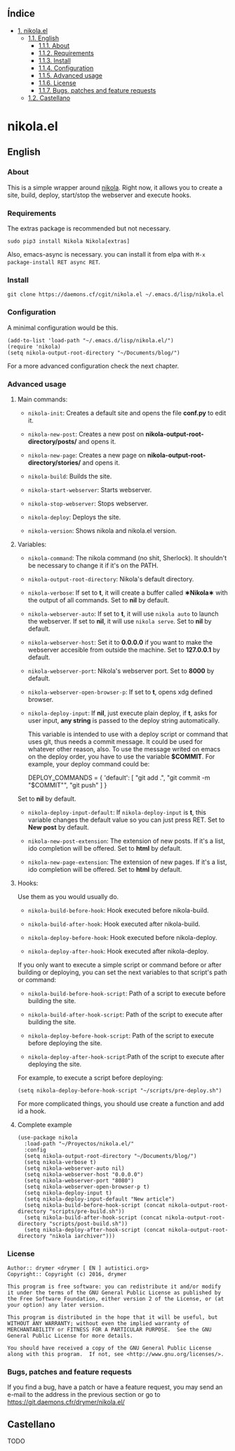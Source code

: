 <div id="table-of-contents">
<h2>&Iacute;ndice</h2>
<div id="text-table-of-contents">
<ul>
<li><a href="#org0bc224d">1. nikola.el</a>
<ul>
<li><a href="#org5b8e4d3">1.1. English</a>
<ul>
<li><a href="#org0add57e">1.1.1. About</a></li>
<li><a href="#org9b457be">1.1.2. Requirements</a></li>
<li><a href="#org8035653">1.1.3. Install</a></li>
<li><a href="#org1ed05ff">1.1.4. Configuration</a></li>
<li><a href="#org26efe12">1.1.5. Advanced usage</a></li>
<li><a href="#org2f63655">1.1.6. License</a></li>
<li><a href="#orgc572119">1.1.7. Bugs, patches and feature requests</a></li>
</ul>
</li>
<li><a href="#orgac6bdf9">1.2. Castellano</a></li>
</ul>
</li>
</ul>
</div>
</div>


<a id="org0bc224d"></a>

# nikola.el


<a id="org5b8e4d3"></a>

## English


<a id="org0add57e"></a>

### About

This is a simple wrapper around [nikola](http://getnikola.com). Right now, it allows you to create a site, build, deploy, start/stop the webserver and execute hooks.


<a id="org9b457be"></a>

### Requirements

The extras package is recommended but not necessary.

    sudo pip3 install Nikola Nikola[extras]

Also, emacs-async is necessary. you can install it from elpa with `M-x package-install RET async RET`.


<a id="org8035653"></a>

### Install

    git clone https://daemons.cf/cgit/nikola.el ~/.emacs.d/lisp/nikola.el


<a id="org1ed05ff"></a>

### Configuration

A minimal configuration would be this.

    (add-to-list 'load-path "~/.emacs.d/lisp/nikola.el/")
    (require 'nikola)
    (setq nikola-output-root-directory "~/Documents/blog/")

For a more advanced configuration check the next chapter.


<a id="org26efe12"></a>

### Advanced usage

1.  Main commands:

    -   `nikola-init`: Creates a default site and opens the file **conf.py** to edit it.

    -   `nikola-new-post`: Creates a new post on **nikola-output-root-directory/posts/** and opens it.

    -   `nikola-new-page`: Creates a new page on **nikola-output-root-directory/stories/** and opens it.

    -   `nikola-build`: Builds the site.

    -   `nikola-start-webserver`: Starts webserver.

    -   `nikola-stop-webserver`: Stops webserver.

    -   `nikola-deploy`: Deploys the site.

    -   `nikola-version`: Shows nikola and nikola.el version.

2.  Variables:

    -   `nikola-command`: The nikola command (no shit, Sherlock). It shouldn't be necessary to change it if it's on the PATH.

    -   `nikola-output-root-directory`: Nikola's default directory.

    -   `nikola-verbose`: If set to **t**, it will create a buffer called **&lowast;Nikola&lowast;** with the output of all commands. Set to **nil** by default.

    -   `nikola-webserver-auto`: If set to **t**, it will use `nikola auto` to launch the webserver. If set to **nil**, it will use `nikola serve`. Set to **nil** by default.

    -   `nikola-webserver-host`: Set it to **0.0.0.0** if you want to make the webserver accesible from outside the machine. Set to **127.0.0.1** by default.

    -   `nikola-webserver-port`: Nikola's webserver port. Set to **8000** by default.

    -   `nikola-webserver-open-browser-p`: If set to **t**, opens xdg defined browser.

    -   `nikola-deploy-input`: If **nil**, just execute plain deploy, if **t**, asks for user input, **any string** is passed to the deploy string automatically.

        This variable is intended to use with a deploy script or command that uses git, thus needs a commit message. It could be used for whatever other reason, also. To use the message writed on emacs on the deploy order, you have to use the variable **$COMMIT**. For example, your deploy command could be:

        DEPLOY_COMMANDS = {
             'default': [
                 "git add .", "git commit -m \"$COMMIT\"", "git push"
             ]
         }

    Set to **nil** by default.

    -   `nikola-deploy-input-default`: If `nikola-deploy-input` is **t**, this variable changes the default value so you can just press RET. Set to **New post** by default.

    -   `nikola-new-post-extension`: The extension of new posts. If it's a list, ido completion will be offered. Set to **html** by default.

    -   `nikola-new-page-extension`: The extension of new pages. If it's a list, ido completion will be offered. Set to **html** by default.

3.  Hooks:

    Use them as you would usually do.

    -   `nikola-build-before-hook`: Hook executed before nikola-build.

    -   `nikola-build-after-hook`: Hook executed after nikola-build.

    -   `nikola-deploy-before-hook`: Hook executed before nikola-deploy.

    -   `nikola-deploy-after-hook`: Hook executed after nikola-deploy.

    If you only want to execute a simple script or command before or after building or deploying, you can set the next variables to that script's path or command:

    -   `nikola-build-before-hook-script`: Path of a script to execute before building the site.

    -   `nikola-build-after-hook-script`: Path of the script to execute after building the site.

    -   `nikola-deploy-before-hook-script`: Path of the script to execute before deploying the site.

    -   `nikola-deploy-after-hook-script`:Path of the script to execute after deploying the site.

    For example, to execute a script before deploying:

        (setq nikola-deploy-before-hook-script "~/scripts/pre-deploy.sh")

    For more complicated things, you should use create a function and add id a hook.

4.  Complete example

        (use-package nikola
          :load-path "~/Proyectos/nikola.el/"
          :config
          (setq nikola-output-root-directory "~/Documents/blog/")
          (setq nikola-verbose t)
          (setq nikola-webserver-auto nil)
          (setq nikola-webserver-host "0.0.0.0")
          (setq nikola-webserver-port "8080")
          (setq nikola-webserver-open-browser-p t)
          (setq nikola-deploy-input t)
          (setq nikola-deploy-input-default "New article")
          (setq nikola-build-before-hook-script (concat nikola-output-root-directory "scripts/pre-build.sh"))
          (setq nikola-build-after-hook-script (concat nikola-output-root-directory "scripts/post-build.sh"))
          (setq nikola-deploy-after-hook-script (concat nikola-output-root-directory "nikola iarchiver")))


<a id="org2f63655"></a>

### License

    Author:: drymer <drymer [ EN ] autistici.org>
    Copyright:: Copyright (c) 2016, drymer

    This program is free software: you can redistribute it and/or modify
    it under the terms of the GNU General Public License as published by
    the Free Software Foundation, either version 2 of the License, or (at
    your option) any later version.

    This program is distributed in the hope that it will be useful, but
    WITHOUT ANY WARRANTY; without even the implied warranty of
    MERCHANTABILITY or FITNESS FOR A PARTICULAR PURPOSE.  See the GNU
    General Public License for more details.

    You should have received a copy of the GNU General Public License
    along with this program.  If not, see <http://www.gnu.org/licenses/>.


<a id="orgc572119"></a>

### Bugs, patches and feature requests

If you find a bug, have a patch or have a feature request, you may send an e-mail to the address in the previous section or go to [<https://git.daemons.cfr/drymer/nikola.el/>](https://git.daemons.cfr/drymer/nikola.el/)


<a id="orgac6bdf9"></a>

## Castellano

TODO
